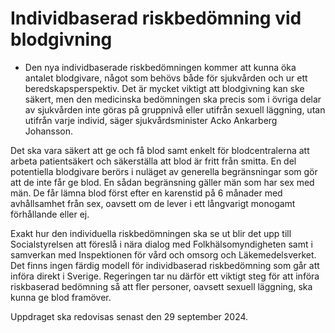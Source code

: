 # Individbaserad riskbedömning vid blodgivning

- Den nya individbaserade riskbedömningen kommer att kunna öka antalet blodgivare, något som behövs både för sjukvården och ur ett beredskapsperspektiv. Det är mycket viktigt att blodgivning kan ske säkert, men den medicinska bedömningen ska precis som i övriga delar av sjukvården inte göras på gruppnivå eller utifrån sexuell läggning, utan utifrån varje individ, säger sjukvårdsminister Acko Ankarberg Johansson.

Det ska vara säkert att ge och få blod samt enkelt för blodcentralerna att arbeta patientsäkert och säkerställa att blod är fritt från smitta. En del potentiella blodgivare berörs i nuläget av generella begränsningar som gör att de inte får ge blod. En sådan begränsning gäller män som har sex med män. De får lämna blod först efter en karenstid på 6 månader med avhållsamhet från sex, oavsett om de lever i ett långvarigt monogamt förhållande eller ej.

Exakt hur den individuella riskbedömningen ska se ut blir det upp till Socialstyrelsen att föreslå i nära dialog med Folkhälsomyndigheten samt i samverkan med Inspektionen för vård och omsorg och Läkemedelsverket. Det finns ingen färdig modell för individbaserad riskbedömning som går att införa direkt i Sverige. Regeringen tar nu därför ett viktigt steg för att införa riskbaserad bedömning så att fler personer, oavsett sexuell läggning, ska kunna ge blod framöver.

Uppdraget ska redovisas senast den 29 september 2024.

